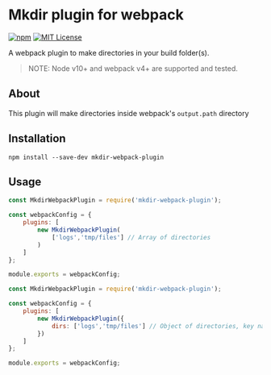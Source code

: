 # Mkdir plugin for webpack

[![npm][npm-image]][npm-url]
[![MIT License][mit-license-image]][mit-license-url]

[npm-url]: https://www.npmjs.com/package/mkdir-webpack-plugin
[npm-image]: https://img.shields.io/npm/v/mkdir-webpack-plugin.svg?label=npm%20version
[mit-license-url]: LICENSE
[mit-license-image]: https://camo.githubusercontent.com/d59450139b6d354f15a2252a47b457bb2cc43828/68747470733a2f2f696d672e736869656c64732e696f2f6e706d2f6c2f7365727665726c6573732e737667

A webpack plugin to make directories in your build folder(s).

> NOTE: Node v10+ and webpack v4+ are supported and tested.

## About

This plugin will make directories inside webpack's `output.path` directory
## Installation

`npm install --save-dev mkdir-webpack-plugin`

## Usage
```js
const MkdirWebpackPlugin = require('mkdir-webpack-plugin');

const webpackConfig = {
    plugins: [
        new MkdirWebpackPlugin(
            ['logs','tmp/files'] // Array of directories
        )
    ]
};

module.exports = webpackConfig;
```

```js
const MkdirWebpackPlugin = require('mkdir-webpack-plugin');

const webpackConfig = {
    plugins: [
        new MkdirWebpackPlugin({
            dirs: ['logs','tmp/files'] // Object of directories, key names dirs
        })
    ]
};

module.exports = webpackConfig;
```


